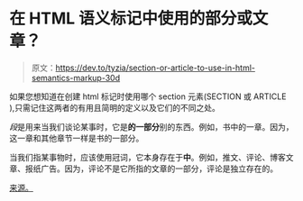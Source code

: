 # 在 HTML 语义标记中使用的部分或文章？

> 原文：<https://dev.to/tyzia/section-or-article-to-use-in-html-semantics-markup-30d>

如果您想知道在创建 html 标记时使用哪个 section 元素(SECTION 或 ARTICLE ),只需记住这两者的有用且简明的定义以及它们的不同之处。

*段*是用来当我们谈论某事时，它是**的一部分**别的东西。例如，书中的一章。因为，这一章和其他章节一样是书的一部分。

当我们指某事物时，应该使用冠词，它本身存在于**中**。例如，推文、评论、博客文章、报纸广告。因为，评论不是它所指的文章的一部分，评论是独立存在的。

[来源。](https://www.w3.org/TR/html5/sections.html#outline)